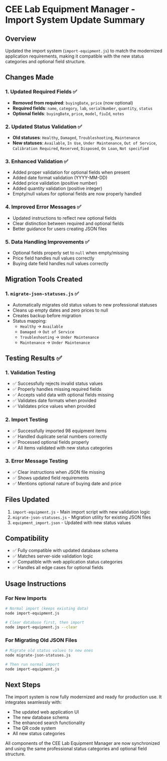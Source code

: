 # CEE Lab Equipment Manager - Import System Update Summary

## Overview
Updated the import system (`import-equipment.js`) to match the modernized application requirements, making it compatible with the new status categories and optional field structure.

## Changes Made

### 1. Updated Required Fields ✅
- **Removed from required**: `buyingDate`, `price` (now optional)
- **Required fields**: `name`, `category`, `lab`, `serialNumber`, `quantity`, `status`
- **Optional fields**: `buyingDate`, `price`, `model`, `fiuId`, `notes`

### 2. Updated Status Validation ✅
- **Old statuses**: `Healthy`, `Damaged`, `Troubleshooting`, `Maintenance`
- **New statuses**: `Available`, `In Use`, `Under Maintenance`, `Out of Service`, `Calibration Required`, `Reserved`, `Disposed`, `On Loan`, `Not specified`

### 3. Enhanced Validation ✅
- Added proper validation for optional fields when present
- Added date format validation (YYYY-MM-DD)
- Added price validation (positive number)
- Added quantity validation (positive integer)
- Empty/null values for optional fields are now properly handled

### 4. Improved Error Messages ✅
- Updated instructions to reflect new optional fields
- Clear distinction between required and optional fields
- Better guidance for users creating JSON files

### 5. Data Handling Improvements ✅
- Optional fields properly set to `null` when empty/missing
- Price field handles null values correctly
- Buying date field handles null values correctly

## Migration Tools Created

### 1. `migrate-json-statuses.js` ✅
- Automatically migrates old status values to new professional statuses
- Cleans up empty dates and zero prices to null
- Creates backup before migration
- Status mapping:
  - `Healthy` → `Available`
  - `Damaged` → `Out of Service`
  - `Troubleshooting` → `Under Maintenance`
  - `Maintenance` → `Under Maintenance`

## Testing Results ✅

### 1. Validation Testing
- ✅ Successfully rejects invalid status values
- ✅ Properly handles missing required fields
- ✅ Accepts valid data with optional fields missing
- ✅ Validates date formats when provided
- ✅ Validates price values when provided

### 2. Import Testing
- ✅ Successfully imported 98 equipment items
- ✅ Handled duplicate serial numbers correctly
- ✅ Processed optional fields properly
- ✅ All items validated with new status categories

### 3. Error Message Testing
- ✅ Clear instructions when JSON file missing
- ✅ Shows updated field requirements
- ✅ Mentions optional nature of buying date and price

## Files Updated
1. `import-equipment.js` - Main import script with new validation logic
2. `migrate-json-statuses.js` - Migration utility for existing JSON files
3. `equipment_import.json` - Updated with new status values

## Compatibility
- ✅ Fully compatible with updated database schema
- ✅ Matches server-side validation logic
- ✅ Compatible with web application status categories
- ✅ Handles all edge cases for optional fields

## Usage Instructions

### For New Imports
```bash
# Normal import (keeps existing data)
node import-equipment.js

# Clear database first, then import
node import-equipment.js --clear
```

### For Migrating Old JSON Files
```bash
# Migrate old status values to new ones
node migrate-json-statuses.js

# Then run normal import
node import-equipment.js
```

## Next Steps
The import system is now fully modernized and ready for production use. It integrates seamlessly with:
- The updated web application UI
- The new database schema
- The enhanced search functionality
- The QR code system
- All new status categories

All components of the CEE Lab Equipment Manager are now synchronized and using the same professional status categories and optional field structure.
